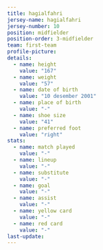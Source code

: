 ```yaml
---
title: hagialfahri
jersey-name: hagialfahri
jersey-number: 10
position: midfielder
position-order: 3-midfielder
team: first-team
profile-picture:
details:
  - name: height
    value: "167"
  - name: weight
    value: "57"
  - name: date of birth
    value: "10 desember 2001"
  - name: place of birth
    value: "-"
  - name: shoe size
    value: "41"
  - name: preferred foot
    value: "right"
stats:
  - name: match played
    value: "-"
  - name: lineup
    value: "-"
  - name: substitute
    value: "-"
  - name: goal
    value: "-"
  - name: assist
    value: "-"
  - name: yellow card
    value: "-"
  - name: red card
    value: "-"
last-update:
---
```

